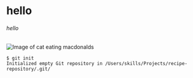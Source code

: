 # hello
###### hello
![Image of cat eating macdonalds](https://i.imgur.com/hUexI.jpeg)
```
$ git init
Initialized empty Git repository in /Users/skills/Projects/recipe-repository/.git/
```
